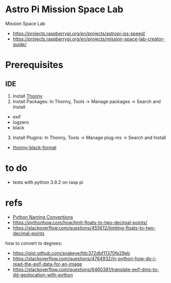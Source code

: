 # Astro Pi Mission Space Lab

Mission Space Lab

- https://projects.raspberrypi.org/en/projects/astropi-iss-speed/
- https://projects.raspberrypi.org/en/projects/mission-space-lab-creator-guide/

# Prerequisites

## IDE

1. Install [Thonny](https://thonny.org/)
2. Install Packages:
In Thonny, Tools -> Manage packages -> Search and Install
- exif
- logzero
- black
3. Install Plugins:
In Thonny, Tools -> Manage plug-ins -> Search and Install
- [thonny-black-format](https://pypi.org/project/thonny-black-formatter/)

# to do

- tests with python 3.9.2 on rasp pi

# refs

- [Python Naming Conventions](https://gist.github.com/etigui/7600441926e73c3385057718c2fdef8e)
- https://pythonhow.com/how/limit-floats-to-two-decimal-points/
- https://stackoverflow.com/questions/455612/limiting-floats-to-two-decimal-points

how to convert to degrees:

- https://gist.github.com/snakeye/fdc372dbf11370fe29eb
- https://stackoverflow.com/questions/4764932/in-python-how-do-i-read-the-exif-data-for-an-image
- https://stackoverflow.com/questions/6460381/translate-exif-dms-to-dd-geolocation-with-python


